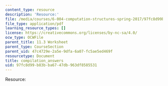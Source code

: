 ```yaml
---
content_type: resource
description: 'Resource:'
file: /media/courses/6-004-computation-structures-spring-2017/97fc8d99b83bba6747db963df8585531_compilation_answers.pdf
file_type: application/pdf
learning_resource_types: []
license: https://creativecommons.org/licenses/by-nc-sa/4.0/
ocw_type: OCWFile
parent_title: 11.3 Worksheet
parent_type: CourseSection
parent_uid: 47c4729e-2a5e-9dfa-6a07-fc5ae5ed469f
resourcetype: Document
title: compilation_answers
uid: 97fc8d99-b83b-ba67-47db-963df8585531
---
```

Resource: